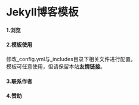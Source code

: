 Jekyll博客模板
================

#### 1.浏览


#### 2.模板使用
修改_config.yml与_includes目录下相关文件进行配置。  
模板可任意使用，但请保留本站**友情链接**。  

#### 3.联系作者


#### 4.赞助

